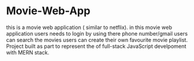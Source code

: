 # Movie-Web-App
this is a movie web application ( similar to netflix). 
in this movie web application users needs to login by using there phone number/gmail
users can search the movies 
users can create their own favourite movie playlist.
Project built as part to represent the of full-stack JavaScript develpoment with MERN stack.
